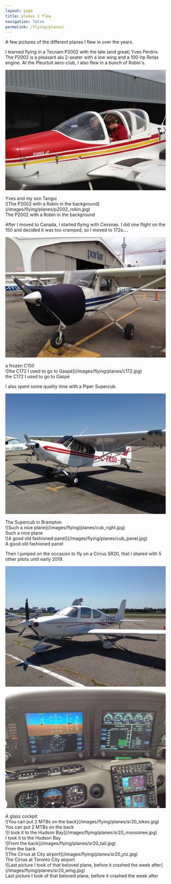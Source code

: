 ```yaml
---
layout: page
title: planes I flew
navigation: false
permalink: /flying/planes/
---
```

A few pictures of the different planes I flew in over the years.

I learned flying in a Tecnam P2002 with the late (and great) Yves Perdrix. The P2002 is a pleasant alu 2-seater with a low wing and a 100-hp Rotax engine. At the Pleurtuit aero-club, I also flew in a bunch of Robin's.

![Yves and my son Tangui](/images/flying/planes/p2002_perdrix.jpg)
<div class="caption">Yves and my son Tangui</div>
![The P2002 with a Robin in the background](/images/flying/planes/p2002_robin.jpg)
<div class="caption">The P2002 with a Robin in the background</div>

After I moved to Canada, I started flying with Cessnas. I did one flight on the 150 and decided it was too cramped, so I moved to 172s....

![a frozen C150](/images/flying/planes/c150.jpg)
<div class="caption">a frozen C150</div>
![the C172 I used to go to Gaspé](/images/flying/planes/c172.jpg)
<div class="caption">the C172 I used to go to Gaspé</div>

I also spent some quality time with a Piper Supercub.

![The Supercub in Brampton](/images/flying/planes/cub_left.jpg)
<div class="caption">The Supercub in Brampton</div>
![Such a nice plane](/images/flying/planes/cub_right.jpg)
<div class="caption">Such a nice plane</div>
![A good old fashioned panel](/images/flying/planes/cub_panel.jpg)
<div class="caption">A good old fashioned panel</div>

Then I jumped on the occasion to fly on a Cirrus SR20, that I shared with 5 other pilots until early 2019.

![SR20](/images/flying/planes/sr20.jpg)
![Glass cockpit](/images/flying/planes/sr20_panel.jpg)
<div class="caption">A glass cockpit</div>
![You can put 2 MTBs on the back](/images/flying/planes/sr20_bikes.jpg)
<div class="caption">You can put 2 MTBs on the back</div>
![I took it to the Hudson Bay](/images/flying/planes/sr20_moosonee.jpg)
<div class="caption">I took it to the Hudson Bay</div>
![From the back](/images/flying/planes/sr20_tail.jpg)
<div class="caption">From the back</div>
![The Cirrus at City airport](/images/flying/planes/sr20_ytz.jpg)
<div class="caption">The Cirrus at Toronto City airport</div>
![Last picture I took of that beloved plane, before it crashed the week after](/images/flying/planes/sr20_wing.jpg)
<div class="caption">Last picture I took of that beloved plane, before it crashed the week after</div>
